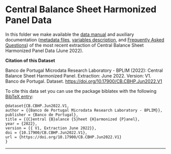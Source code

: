 # Central Balance Sheet Harmonized Panel Data


In this folder we make available the [data manual](https://github.com/BPLIM/Manuals/blob/master/Data/CBHP/JUN22/CBHP_manual_JUN2022.pdf) and auxiliary documentation ([metadata files](https://github.com/BPLIM/Manuals/tree/master/Data/CBHP/JUN22/aux_files/describe_dataset), [variables description](https://github.com/BPLIM/Manuals/tree/master/Data/CBHP/JUN22/aux_files/variables_description), and [Frequently Asked Questions](https://github.com/BPLIM/Manuals/blob/master/Data/CBHP/JUN22/aux_files/faq/CBHP_faq.md)) of the most recent extraction of Central Balance Sheet Harmonized Panel Data (June 2022).


**Citation of this Dataset**

Banco de Portugal Microdata Research Laboratory - BPLIM (2022): Central Balance Sheet Harmonized Panel. Extraction: June 2022. Version: V1. Banco de Portugal. Dataset. https://doi.org/10.17900/CB.CBHP.Jun2022.V1



To cite this data set you can use the package biblatex with the following [BibTeX entry](https://github.com/BPLIM/Manuals/tree/master/Data/CBHP/JUN22/aux_files/bibtex/CBHP.bib):

```
@dataset{CB.CBHP.Jun2022.V1,
author = {{Banco de Portugal Microdata Research Laboratory - BPLIM}},
publisher = {Banco de Portugal},
title = {{C}entral {B}alance {S}heet {H}armonized {P}anel},
year = {2022},
version = {{ V1, Extraction June 2022}},
doi = {10.17900/CB.CBHP.Jun2022.V1},
url = {https://doi.org/10.17900/CB.CBHP.Jun2022.V1}
}
```

----------------------------------------------------------------------------------------------------------------------------------------------
